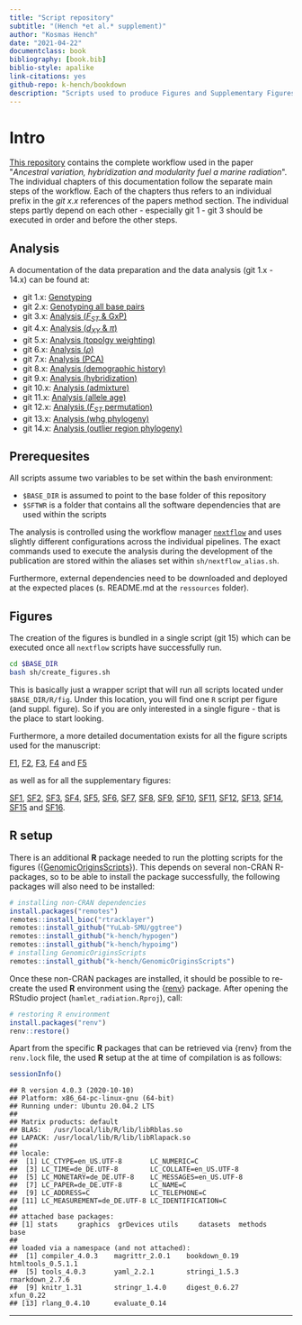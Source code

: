 ```yaml
---
title: "Script repository"
subtitle: "(Hench *et al.* supplement)"
author: "Kosmas Hench"
date: "2021-04-22"
documentclass: book
bibliography: [book.bib]
biblio-style: apalike
link-citations: yes
github-repo: k-hench/bookdown
description: "Scripts used to produce Figures and Supplementary Figures of 'Ancestral variation, hybridization and modularity fuel a marine radiation' by Hench, Helmkampf, McMillan an Puebla"
---
```


# Intro



[This repository](https://github.com/k-hench/chapter2) contains the complete workflow used in the paper "*Ancestral variation, hybridization and modularity fuel a marine radiation*".
The individual chapters of this documentation follow the separate main steps of the workflow.
Each of the chapters thus refers to an individual prefix in the _git x.x_ references of the papers method section.
The individual steps partly depend on each other - especially git 1 - git 3 should be executed in order and before the other steps.

## Analysis

A documentation of the data preparation and the data analysis (git 1.x - 14.x) can be found at:

- git 1.x: [Genotyping](git-1-genotyping-i-snps-only.html)
- git 2.x: [Genotyping all base pairs](git-2-genotyping-ii-all-callable-sites.html)
- git 3.x: [Analysis (<i>F<sub>ST</sub></i> & GxP)](git-3-analysis-i-fst-gxp.html)
- git 4.x: [Analysis (<i>d<sub>XY</sub></i> & $\pi$)](git-4-analysis-ii-dxy-pi.html)
- git 5.x: [Analysis (topolgy weighting)](git-5-analysis-iii-topology-weighting.html)
- git 6.x: [Analysis ($\rho$)](git-6-analysis-iv-rho.html)
- git 7.x: [Analysis (PCA)](git-7-analysis-v-principal-component-analysis.html)
- git 8.x: [Analysis (demographic history)](git-8-analysis-vi-demographic-history.html)
- git 9.x: [Analysis (hybridization)](git-9-analysis-vii-hybridization.html)
- git 10.x: [Analysis (admixture)](git-10-analysis-viii-admixture.html)
- git 11.x: [Analysis (allele age)](git-11-analysis-ix-allele-age.html)
- git 12.x: [Analysis (<i>F<sub>ST</sub></i> permutation)](git-12-analysis-x-fst-permutation-test.html)
- git 13.x: [Analysis (whg phylogeny)](git-13-analysis-xi-whole-genome-phylogenies.html)
- git 14.x: [Analysis (outlier region phylogeny)](git-14-analysis-xii-outlier-region-phylogenies.html)

## Prerequesites

All scripts assume two variables to be set within the bash environment:

  - `$BASE_DIR` is assumed to point to the base folder of this repository
  - `$SFTWR` is a folder that contains all the software dependencies that are used within the scripts

The analysis is controlled using the workflow manager [`nextflow`](https://www.nextflow.io/) and uses slightly different configurations across the individual pipelines. The exact commands used to execute the analysis during the development of the publication are stored within the aliases set within `sh/nextflow_alias.sh`.

Furthermore, external dependencies need to be downloaded and deployed at the expected places (s. README.md at the `ressources` folder).

## Figures

The creation of the figures is bundled in a single script (git 15) which can be executed once all `nextflow` scripts have successfully run.

```sh
cd $BASE_DIR
bash sh/create_figures.sh
```

This is basically just a wrapper script that will run all scripts located under `$BASE_DIR/R/fig`.
Under this location, you will find one `R` script per figure (and suppl. figure).
So if you are only interested in a single figure - that is the place to start looking.

Furthermore, a more detailed documentation exists for all the figure scripts used for the manuscript:

[F1](figure-1.html), [F2](figure-2.html), [F3](figure-3.html), [F4](figure-4.html) and [F5](figure-5.html)

as well as for all the supplementary figures:

[SF1](supplementary-figure-1.html), [SF2](supplementary-figure-2.html), [SF3](supplementary-figure-3.html),
[SF4](supplementary-figure-4.html), [SF5](supplementary-figure-5.html), [SF6](supplementary-figure-6.html),
[SF7](supplementary-figure-7.html), [SF8](supplementary-figure-8.html), [SF9](supplementary-figure-9.html),
[SF10](supplementary-figure-10.html), [SF11](supplementary-figure-11.html), [SF12](supplementary-figure-12.html),
[SF13](supplementary-figure-13.html), [SF14](supplementary-figure-14.html), [SF15](supplementary-figure-15.html)
and [SF16](supplementary-figure-16.html).

## R setup

There is an additional **R** package needed to run the plotting scripts for the figures ({[GenomicOriginsScripts](https://k-hench.github.io/GenomicOriginsScripts/)}).
This depends on several non-CRAN R-packages, so to be able to install the package successfully, the following packages will also need to be installed:

```r
# installing non-CRAN dependencies
install.packages("remotes")
remotes::install_bioc("rtracklayer")
remotes::install_github("YuLab-SMU/ggtree")
remotes::install_github("k-hench/hypogen")
remotes::install_github("k-hench/hypoimg")
# installing GenomicOriginsScripts
remotes::install_github("k-hench/GenomicOriginsScripts")
```

Once these non-CRAN packages are installed, it should be possible to re-create the used **R** environment using the {[renv](https://rstudio.github.io/renv/)} package.
After opening the RStudio project (`hamlet_radiation.Rproj`), call:

```r
# restoring R environment
install.packages("renv")
renv::restore()
```

Apart from the specific **R** packages that can be retrieved via {renv} from the `renv.lock` file, the used **R** setup at the at time of compilation is as follows:


```r
sessionInfo()
```

```
## R version 4.0.3 (2020-10-10)
## Platform: x86_64-pc-linux-gnu (64-bit)
## Running under: Ubuntu 20.04.2 LTS
## 
## Matrix products: default
## BLAS:   /usr/local/lib/R/lib/libRblas.so
## LAPACK: /usr/local/lib/R/lib/libRlapack.so
## 
## locale:
##  [1] LC_CTYPE=en_US.UTF-8       LC_NUMERIC=C              
##  [3] LC_TIME=de_DE.UTF-8        LC_COLLATE=en_US.UTF-8    
##  [5] LC_MONETARY=de_DE.UTF-8    LC_MESSAGES=en_US.UTF-8   
##  [7] LC_PAPER=de_DE.UTF-8       LC_NAME=C                 
##  [9] LC_ADDRESS=C               LC_TELEPHONE=C            
## [11] LC_MEASUREMENT=de_DE.UTF-8 LC_IDENTIFICATION=C       
## 
## attached base packages:
## [1] stats     graphics  grDevices utils     datasets  methods   base     
## 
## loaded via a namespace (and not attached):
##  [1] compiler_4.0.3    magrittr_2.0.1    bookdown_0.19     htmltools_0.5.1.1
##  [5] tools_4.0.3       yaml_2.2.1        stringi_1.5.3     rmarkdown_2.7.6  
##  [9] knitr_1.31        stringr_1.4.0     digest_0.6.27     xfun_0.22        
## [13] rlang_0.4.10      evaluate_0.14
```



---

